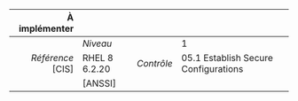
|           À implémenter    |    |    |    |
|----------------:|:---|---:|:---|
|                 |*Niveau*|| 1 |
|*Référence* [CIS]| RHEL 8 6.2.20 |*Contrôle*| 05.1 Establish Secure Configurations |
|                 |[ANSSI] ||  |

